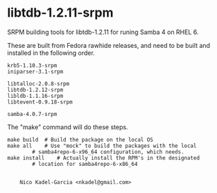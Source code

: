 libtdb-1.2.11-srpm
==================

SRPM building tools for libtdb-1.2.11 for runing Samba 4 on RHEL 6.

These are built from Fedora rawhide releases, and need to be built and
installed in the following order.

	krb5-1.10.3-srpm
	iniparser-3.1-srpm

	libtalloc-2.0.8-srpm
	libtdb-1.2.12-srpm
	libldb-1.1.16-srpm
	libtevent-0.9.18-srpm

	samba-4.0.7-srpm

The "make" command will do these steps.

	make build	# Build the package on the local OS
	make all	# Use "mock" to build the packages with the local
			# samba4repo-6-x96_64 configuration, which needs.
	make install	# Actually install the RPM's in the designated
			# location for samba4repo-6-x86_64


		Nico Kadel-Garcia <nkadel@gmail.com>
